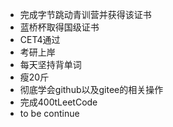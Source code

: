 - 完成字节跳动青训营并获得该证书
- 蓝桥杯取得国级证书
- CET4通过
- 考研上岸
- 每天坚持背单词
- 瘦20斤
- 彻底学会github以及gitee的相关操作
- 完成400tLeetCode
- to be continue
